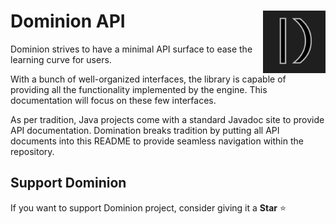 # <img src="https://github.com/dominion-dev/dominion-ecs-java/raw/main/dominion-logo-square.png" align="right" width="100"> Dominion API

Dominion strives to have a minimal API surface to ease the learning curve for users.

With a bunch of well-organized interfaces, the library is capable of providing all the functionality implemented by the
engine. This documentation will focus on these few interfaces.

As per tradition, Java projects come with a standard Javadoc site to provide API documentation. Domination breaks
tradition by putting all API documents into this README to provide seamless navigation within the repository.

## Support Dominion

If you want to support Dominion project, consider giving it a **Star** ⭐️
